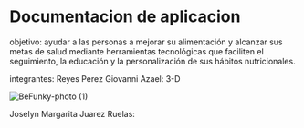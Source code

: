 # Documentacion de aplicacion
objetivo:
ayudar a las personas a mejorar su alimentación y alcanzar sus metas de salud mediante herramientas tecnológicas que faciliten el seguimiento, la educación y la personalización de sus hábitos nutricionales.

integrantes:
Reyes Perez Giovanni Azael:
3-D

![BeFunky-photo (1)](https://github.com/user-attachments/assets/aef29f44-f833-49d7-a1bf-1fad6896d9aa)

Joselyn Margarita Juarez Ruelas:

























